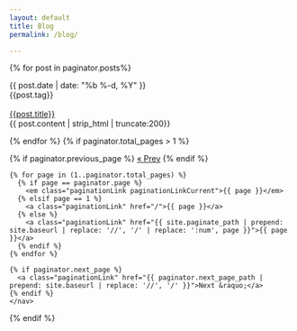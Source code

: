 ```yaml
---
layout: default
title: Blog
permalink: /blog/

---
```


<div class="blog">


  {% for post in paginator.posts%}
  <div class="post postContent">
    <div  class="postDate"><time datetime="{{ post.date | date_to_xmlschema }}" itemprop="datePublished">{{ post.date | date: "%b %-d, %Y" }}</time>
    </div>
    <div class="postTag">
      {{post.tag}}
    </div>
    <br>
    <div class="postTitle">
    <a class='postLink' href="{{site.url}}{{site.baseurl}}{{post.url}}">{{post.title}}</a>
    </div>
    <div class="postExt">
   {{ post.content | strip_html | truncate:200}}
    </div>
  </div>

  {% endfor %}
  {% if paginator.total_pages > 1 %}
    <nav class="pagination">
      {% if paginator.previous_page %}
        <a class="paginationLink" href="{{ paginator.previous_page_path | prepend: site.baseurl | replace: '//', '/' }}">&laquo; Prev</a>
      {% endif %}

    {% for page in (1..paginator.total_pages) %}
      {% if page == paginator.page %}
        <em class="paginationLink paginationLinkCurrent">{{ page }}</em>
      {% elsif page == 1 %}
        <a class="paginationLink" href="/">{{ page }}</a>
      {% else %}
        <a class="paginationLink" href="{{ site.paginate_path | prepend: site.baseurl | replace: '//', '/' | replace: ':num', page }}">{{ page }}</a>
      {% endif %}
    {% endfor %}

    {% if paginator.next_page %}
      <a class="paginationLink" href="{{ paginator.next_page_path | prepend: site.baseurl | replace: '//', '/' }}">Next &raquo;</a>
    {% endif %}
    </nav>
  {% endif %}
  <!--<ul class="post-list">
    {% for post in site.posts %}
      <li>
        <span class="post-meta-main">{{ post.date | date: "%b %-d, %Y" }}</span>

        <h2>
          <a class="post-link-main" href="{{ post.url | prepend: site.baseurl }}">{{ post.title }}</a>
        </h2>
      </li>
    {% endfor %}
  </ul>-->



</div>
